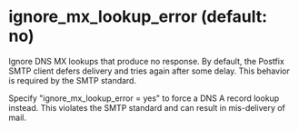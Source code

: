 # ignore_mx_lookup_error (default: no)
 Ignore DNS MX lookups that produce no response. By default,
the Postfix SMTP client defers delivery and tries again after some
delay. This behavior is required by the SMTP standard. 



Specify "ignore\_mx\_lookup\_error = yes" to force a DNS A record
lookup instead. This violates the SMTP standard and can result in
mis-delivery of mail.



